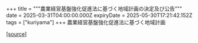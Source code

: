 +++
title = """農業経営基盤強化促進法に基づく地域計画の決定及び公告"""
date = 2025-03-31T04:00:00.000Z
expiryDate = 2025-05-30T17:21:42.152Z
tags = ["kuriyama"]
+++
農業経営基盤強化促進法に基づく地域計画

[[source]](https://www.town.kuriyama.hokkaido.jp/soshiki/50/31203.html)
